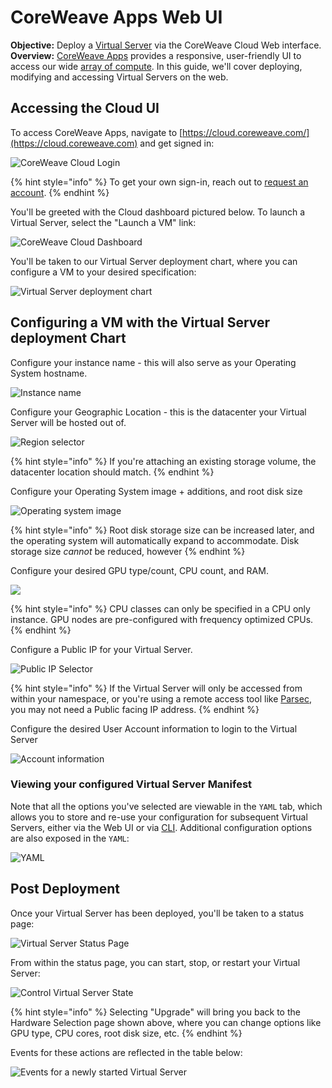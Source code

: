 # CoreWeave Apps Web UI

**Objective:** Deploy a [Virtual Server](../getting-started.md) via the CoreWeave Cloud Web interface.\
**Overview:** [CoreWeave Apps](https://apps.coreweave.com) provides a responsive, user-friendly UI to access our wide [array of compute](https://www.coreweave.com/pricing). In this guide, we'll cover deploying, modifying and accessing Virtual Servers on the web.

## Accessing the Cloud UI

To access CoreWeave Apps, navigate to [https://cloud.coreweave.com/](https://cloud.coreweave.com) and get signed in:

![CoreWeave Cloud Login](<../../.gitbook/assets/image (38).png>)

{% hint style="info" %}
To get your own sign-in, reach out to [request an account](https://cloud.coreweave.com/request-account).
{% endhint %}

You'll be greeted with the Cloud dashboard pictured below. To launch a Virtual Server, select the "Launch a VM" link:

![CoreWeave Cloud Dashboard](<../../.gitbook/assets/image (41).png>)

You'll be taken to our Virtual Server deployment chart, where you can configure a VM to your desired specification:

![Virtual Server deployment chart](<../../.gitbook/assets/image (42).png>)

## Configuring a VM with the Virtual Server deployment Chart

Configure your instance name - this will also serve as your Operating System hostname.

![Instance name](<../../.gitbook/assets/image (43).png>)

Configure your Geographic Location - this is the datacenter your Virtual Server will be hosted out of.

![Region selector](<../../.gitbook/assets/image (44).png>)

{% hint style="info" %}
If you're attaching an existing storage volume, the datacenter location should match.
{% endhint %}

Configure your Operating System image + additions, and root disk size

![Operating system image](<../../.gitbook/assets/image (45).png>)

{% hint style="info" %}
Root disk storage size can be increased later, and the operating system will automatically expand to accommodate. Disk storage size _cannot_ be reduced, however
{% endhint %}

Configure your desired GPU type/count, CPU count, and RAM.

![](<../../.gitbook/assets/image (52).png>)

{% hint style="info" %}
CPU classes can only be specified in a CPU only instance. GPU nodes are pre-configured with frequency optimized CPUs.
{% endhint %}

Configure a Public IP for your Virtual Server.

![Public IP Selector](<../../.gitbook/assets/image (46).png>)

{% hint style="info" %}
If the Virtual Server will only be accessed from within your namespace, or you're using a remote access tool like [Parsec](https://parsec.app), you may not need a Public facing IP address.
{% endhint %}

Configure the desired User Account information to login to the Virtual Server

![Account information](<../../.gitbook/assets/image (47).png>)

### Viewing your configured Virtual Server Manifest

Note that all the options you've selected are viewable in the `YAML` tab, which allows you to store and re-use your configuration for subsequent Virtual Servers, either via the Web UI or via [CLI](kubectl.md). Additional configuration options are also exposed in the `YAML`:

![YAML](<../../.gitbook/assets/image (48).png>)

## Post Deployment

Once your Virtual Server has been deployed, you'll be taken to a status page:

![Virtual Server Status Page](<../../.gitbook/assets/image (49).png>)

From within the status page, you can start, stop, or restart your Virtual Server:

![Control Virtual Server State](<../../.gitbook/assets/image (50).png>)

{% hint style="info" %}
Selecting "Upgrade" will bring you back to the Hardware Selection page shown above, where you can change options like GPU type, CPU cores, root disk size, etc.
{% endhint %}

Events for these actions are reflected in the table below:

![Events for a newly started Virtual Server](<../../.gitbook/assets/image (51).png>)
